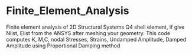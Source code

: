 # Finite_Element_Analysis
Finite element analysis of 2D Structural Systems
Q4 shell element, if give Nlist, Elist from the ANSYS after meshing your geometry. This code computes K, M,C, nodal Stresses, Strains,
Undamped Amplitude, Damped Amplitude using Proportional Damping method

